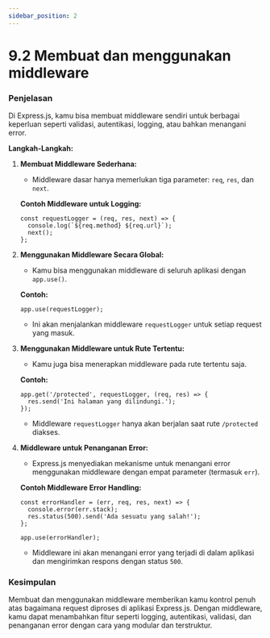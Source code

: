 ```yaml
---
sidebar_position: 2
---
```


# 9.2 Membuat dan menggunakan middleware

### Penjelasan
Di Express.js, kamu bisa membuat middleware sendiri untuk berbagai keperluan seperti validasi, autentikasi, logging, atau bahkan menangani error.

**Langkah-Langkah:**

1.  **Membuat Middleware Sederhana:**
    
    -   Middleware dasar hanya memerlukan tiga parameter: `req`, `res`, dan `next`.
    
    **Contoh Middleware untuk Logging:**
    

    ```
    const requestLogger = (req, res, next) => {
      console.log(`${req.method} ${req.url}`);
      next();
    };
    ``` 
    
2.  **Menggunakan Middleware Secara Global:**
    
    -   Kamu bisa menggunakan middleware di seluruh aplikasi dengan `app.use()`.
    
    **Contoh:**

    ```
    app.use(requestLogger);
    ```
    
    -   Ini akan menjalankan middleware `requestLogger` untuk setiap request yang masuk.
3.  **Menggunakan Middleware untuk Rute Tertentu:**
    
    -   Kamu juga bisa menerapkan middleware pada rute tertentu saja.
    
    **Contoh:**
    
    ```
    app.get('/protected', requestLogger, (req, res) => {
      res.send('Ini halaman yang dilindungi.');
    });
    ```
    
    -   Middleware `requestLogger` hanya akan berjalan saat rute `/protected` diakses.
4.  **Middleware untuk Penanganan Error:**
    
    -   Express.js menyediakan mekanisme untuk menangani error menggunakan middleware dengan empat parameter (termasuk `err`).
    
    **Contoh Middleware Error Handling:**
    
    ```
    const errorHandler = (err, req, res, next) => {
      console.error(err.stack);
      res.status(500).send('Ada sesuatu yang salah!');
    };
    
    app.use(errorHandler);
	```
    
    -   Middleware ini akan menangani error yang terjadi di dalam aplikasi dan mengirimkan respons dengan status `500`.

### Kesimpulan
 Membuat dan menggunakan middleware memberikan kamu kontrol penuh atas bagaimana request diproses di aplikasi Express.js. Dengan middleware, kamu dapat menambahkan fitur seperti logging, autentikasi, validasi, dan penanganan error dengan cara yang modular dan terstruktur.